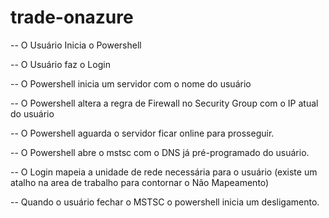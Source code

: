# trade-onazure

-- O Usuário Inicia o Powershell

-- O Usuário faz o Login

-- O Powershell inicia um servidor com o nome do usuário

-- O Powershell altera a regra de Firewall no Security Group com o IP atual do usuário

-- O Powershell aguarda o servidor ficar online para prosseguir.

-- O Powershell abre o mstsc com o DNS já pré-programado do usuário.

-- O Login mapeia a unidade de rede necessária para o usuário (existe um atalho na area de trabalho para contornar o Não Mapeamento)

-- Quando o usuário fechar o MSTSC o powershell inicia um desligamento.
